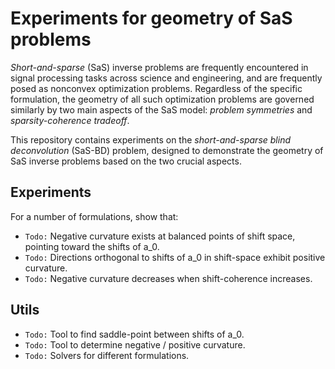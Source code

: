 # Experiments for geometry of SaS problems

*Short-and-sparse* (SaS) inverse problems are frequently encountered in signal processing tasks across science and engineering, and are frequently posed as nonconvex optimization problems. Regardless of the specific formulation, the geometry of all such optimization problems are governed similarly by two main aspects of the SaS model: *problem symmetries* and *sparsity-coherence tradeoff*.

This repository contains experiments on the *short-and-sparse blind deconvolution* (SaS-BD) problem, designed to demonstrate the geometry of SaS inverse problems based on the two crucial aspects.



## Experiments

For a number of formulations, show that:

- `Todo:` Negative curvature exists at balanced points of shift space, pointing toward the shifts of a_0.
- `Todo:` Directions orthogonal to shifts of a_0 in shift-space exhibit positive curvature.
- `Todo:` Negative curvature decreases when shift-coherence increases.



## Utils

- `Todo:` Tool to find saddle-point between shifts of a_0.
- `Todo:` Tool to determine negative / positive curvature.
- `Todo:` Solvers for different formulations.